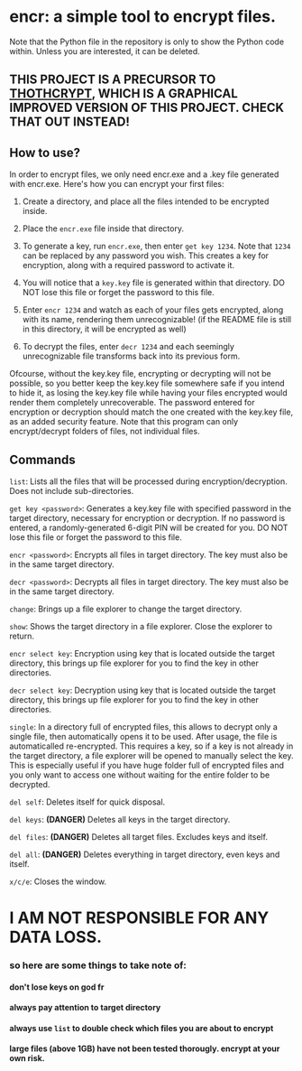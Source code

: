 # encr: a simple tool to encrypt files.
Note that the Python file in the repository is only to show the Python code within. Unless you are interested, it can be deleted.

## THIS PROJECT IS A PRECURSOR TO [THOTHCRYPT](https://github.com/desolaterobot/thoth), WHICH IS A GRAPHICAL IMPROVED VERSION OF THIS PROJECT. CHECK THAT OUT INSTEAD!

## How to use?
In order to encrypt files, we only need encr.exe and a .key file generated with encr.exe.
Here's how you can encrypt your first files:

1) Create a directory, and place all the files intended to be encrypted inside.

2) Place the `encr.exe` file inside that directory.

3) To generate a key, run `encr.exe`, then enter `get key 1234`. Note that `1234` can be replaced by any password you wish. This creates a key for encryption, along with a required password to activate it.

4) You will notice that a `key.key` file is generated within that directory. DO NOT lose this file or forget the password to this file.

5) Enter `encr 1234` and watch as each of your files gets encrypted, along with its name, rendering them unrecognizable! (if the README file is still in this directory, it will be encrypted as well)

6) To decrypt the files, enter `decr 1234` and each seemingly unrecognizable file transforms back into its previous form.

Ofcourse, without the key.key file, encrypting or decrypting will not be possible, so you better keep the key.key file somewhere safe if you intend to hide it, as losing the key.key file while having your files encrypted would render them completely unrecoverable. The password entered for encryption or decryption should match the one created with the key.key file, as an added security feature. Note that this program can only encrypt/decrypt folders of files, not individual files.

## Commands
`list`: 
Lists all the files that will be processed during encryption/decryption. Does not include sub-directories.

`get key <password>`:
Generates a key.key file with specified password in the target directory, necessary for encryption or decryption. If no password is entered, a randomly-generated 6-digit PIN will be created for you. DO NOT lose this file or forget the password to this file.

`encr <password>`:
Encrypts all files in target directory. The key must also be in the same target directory.

`decr <password>`:
Decrypts all files in target directory. The key must also be in the same target directory.

`change`:
Brings up a file explorer to change the target directory.

`show`:
Shows the target directory in a file explorer. Close the explorer to return.

`encr select key`:
Encryption using key that is located outside the target directory, this brings up file explorer for you to find the key in other directories.

`decr select key`:
Decryption using key that is located outside the target directory, this brings up file explorer for you to find the key in other directories.

`single`:
In a directory full of encrypted files, this allows to decrypt only a single file, then automatically opens it to be used. After usage, the file is automaticalled re-encrypted. This requires a key, so if a key is not already in the target directory, a file explorer will be opened to manually select the key. This is especially useful if you have huge folder full of encrypted files and you only want to access one without waiting for the entire folder to be decrypted.

`del self`:
Deletes itself for quick disposal.

`del keys`:
**(DANGER)** Deletes all keys in the target directory.

`del files`:
**(DANGER)** Deletes all target files. Excludes keys and itself.

`del all`:
**(DANGER)** Deletes everything in target directory, even keys and itself.

`x/c/e`:
Closes the window.

# I AM NOT RESPONSIBLE FOR ANY DATA LOSS.
### so here are some things to take note of:
#### don't lose keys on god fr
#### always pay attention to target directory
#### always use `list` to double check which files you are about to encrypt
#### large files (above 1GB) have not been tested thorougly. encrypt at your own risk.
